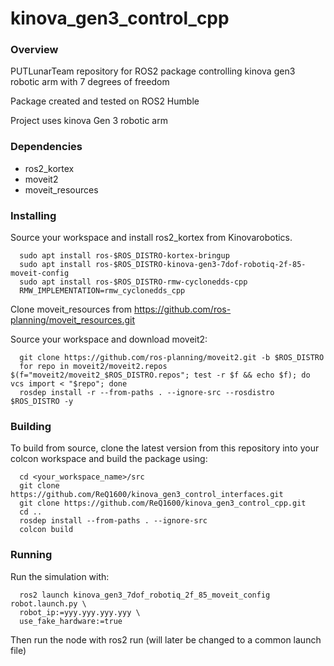 # kinova_gen3_control_cpp
### Overview

PUTLunarTeam repository for ROS2 package controlling kinova gen3 robotic arm with 7 degrees of freedom

Package created and tested on ROS2 Humble

Project uses kinova Gen 3 robotic arm

### Dependencies

- ros2_kortex
- moveit2
- moveit_resources

### Installing

Source your workspace and install ros2_kortex from Kinovarobotics.
~~~
  sudo apt install ros-$ROS_DISTRO-kortex-bringup
  sudo apt install ros-$ROS_DISTRO-kinova-gen3-7dof-robotiq-2f-85-moveit-config
  sudo apt install ros-$ROS_DISTRO-rmw-cyclonedds-cpp
  RMW_IMPLEMENTATION=rmw_cyclonedds_cpp
~~~

Clone moveit_resources from https://github.com/ros-planning/moveit_resources.git

Source your workspace and download moveit2:
~~~
  git clone https://github.com/ros-planning/moveit2.git -b $ROS_DISTRO
  for repo in moveit2/moveit2.repos $(f="moveit2/moveit2_$ROS_DISTRO.repos"; test -r $f && echo $f); do vcs import < "$repo"; done
  rosdep install -r --from-paths . --ignore-src --rosdistro $ROS_DISTRO -y
~~~

### Building

To build from source, clone the latest version from this repository into your colcon workspace and build the package using:
~~~
  cd <your_workspace_name>/src
  git clone https://github.com/ReQ1600/kinova_gen3_control_interfaces.git
  git clone https://github.com/ReQ1600/kinova_gen3_control_cpp.git
  cd ..
  rosdep install --from-paths . --ignore-src
  colcon build
~~~

### Running

Run the simulation with:
~~~
  ros2 launch kinova_gen3_7dof_robotiq_2f_85_moveit_config robot.launch.py \
  robot_ip:=yyy.yyy.yyy.yyy \
  use_fake_hardware:=true
~~~
Then run the node with ros2 run (will later be changed to a common launch file)
